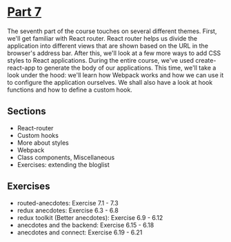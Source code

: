 # [Part 7](https://fullstackopen.com/en/part7)


The seventh part of the course touches on several different themes. First, we'll get familiar with React router. React router helps us divide the application into different views that are shown based on the URL in the browser's address bar. After this, we'll look at a few more ways to add CSS styles to React applications. During the entire course, we've used create-react-app to generate the body of our applications. This time, we'll take a look under the hood: we'll learn how Webpack works and how we can use it to configure the application ourselves. We shall also have a look at hook functions and how to define a custom hook.


## Sections
* React-router
* Custom hooks
* More about styles
* Webpack
* Class components, Miscellaneous
* Exercises: extending the bloglist



## Exercises
* routed-anecdotes: Exercise 7.1 - 7.3
* redux anecdotes:  Exercise 6.3 - 6.8
* redux toolkit (Better anecdotes): Exercise 6.9 - 6.12
* anecdotes and the backend: Exercise 6.15 - 6.18
* anecdotes and connect: Exercise 6.19 - 6.21
  
  

